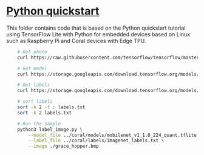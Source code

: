 # [Python quickstart](https://www.tensorflow.org/lite/guide/python)

This folder contains code that is based on the Python quickstart tutorial using TensorFlow Lite with Python for embedded devices based on Linux such as Raspberry Pi and Coral devices with Edge TPU.

```bash
    # Get photo
    curl https://raw.githubusercontent.com/tensorflow/tensorflow/master/tensorflow/lite/examples/label_image/testdata/grace_hopper.bmp > ./grace_hopper.bmp

    # Get model
    curl https://storage.googleapis.com/download.tensorflow.org/models/mobilenet_v1_2018_02_22/mobilenet_v1_1.0_224.tgz | tar xzv -C .

    # Get labels
    curl https://storage.googleapis.com/download.tensorflow.org/models/mobilenet_v1_1.0_224_frozen.tgz  | tar xzv -C .  mobilenet_v1_1.0_224/labels.txt

    # sort labels
    sort -k 2 -t : labels.txt
    sort -k 2 labels.txt
```

```bash
    # Run the sample
    python3 label_image.py \
        --model_file ../coral/models/mobilenet_v1_1.0_224_quant.tflite \
        --label_file ../coral/labels/imagenet_labels.txt \
        --image ./grace_hopper.bmp
```

